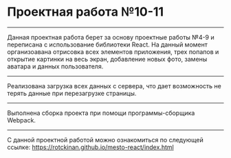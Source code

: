 # Проектная работа №10-11
___
Данная проектная работа берет за основу проектные работы №4-9 и переписана с использование библиотеки React. На данный момент организоавана отрисовка всех элементов приложения, трех попапов и открытие картинки на весь экран, добавление новых фото, замены аватара и данных пользователя.

---
Реализована загрузка всех данных с сервера, что дает возможность не терять данные при перезагрузке страницы.

---
Выполнена сборка проекта при помощи программы-сборщика Webpack.

___
С данной проектной работой можно ознакомиться по следующей ссылке: https://rotckinan.github.io/mesto-react/index.html